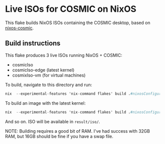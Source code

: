 # Live ISOs for COSMIC on NixOS

This flake builds NixOS ISOs containing the COSMIC desktop, based on [nixos-cosmic](https://github.com/lilyinstarlight/nixos-cosmic).

## Build instructions

This flake produces 3 live ISOs running NixOS + COSMIC:

- cosmicIso
- cosmicIso-edge (latest kernel)
- cosmixIso-vm (for virtual machines)

To build, navigate to this directory and run:

```nix
nix  --experimental-features 'nix-command flakes' build .#nixosConfigurations.cosmicIso.config.system.build.isoImage
```

To build an image with the latest kernel:

```nix
nix  --experimental-features 'nix-command flakes' build .#nixosConfigurations.cosmicIso-edge.config.system.build.isoImage
```

And so on. ISO will be available in `result/iso/`.

NOTE: Building requires a good bit of RAM. I've had success with 32GB RAM, but 16GB should be fine if you have a swap file.
